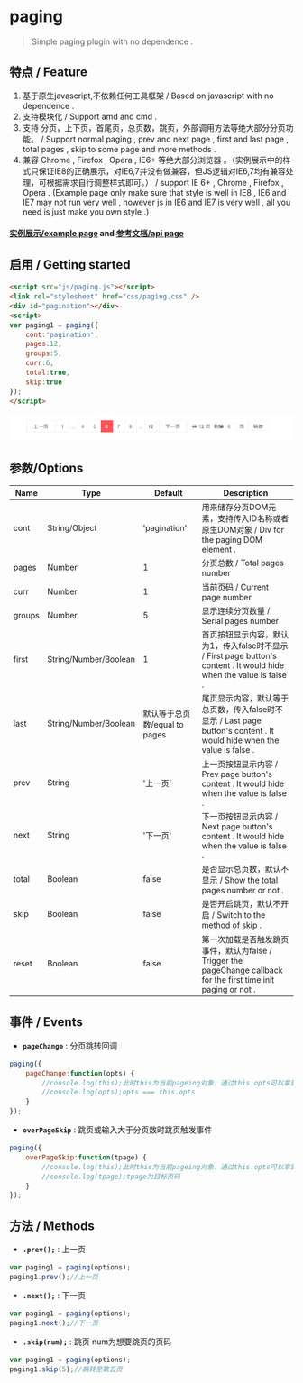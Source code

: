 # paging

> Simple paging plugin with no dependence .

## 特点 / Feature
1. 基于原生javascript,不依赖任何工具框架 / Based on javascript with no dependence .
2. 支持模块化 / Support amd and cmd . 
3. 支持 分页，上下页，首尾页，总页数，跳页，外部调用方法等绝大部分分页功能。 / Support normal paging , prev and next page , first and last page , total pages , skip to some page and more methods .
3. 兼容 Chrome , Firefox , Opera , IE6+ 等绝大部分浏览器 。（实例展示中的样式只保证IE8的正确展示，对IE6,7并没有做兼容，但JS逻辑对IE6,7均有兼容处理，可根据需求自行调整样式即可。） / support IE 6+ , Chrome , Firefox , Opera . (Example page only make sure that style is well in IE8 , IE6 and IE7 may not run very well , however js in IE6 and IE7 is very well , all you need is just make you own style .)

#### [实例展示/example page](https://jinming6568.github.io/paging/) and [参考文档/api page](https://jinming6568.github.io/paging/doc.html)

## 启用 / Getting started
```html
<script src="js/paging.js"></script>
<link rel="stylesheet" href="css/paging.css" />
<div id="pagination"></div>
<script>
var paging1 = paging({
    cont:'pagination',
    pages:12,
    groups:5,
    curr:6,
    total:true,
    skip:true
});
</script>
```

![demo.png](./src/demo.png)

## 参数/Options


| Name | Type | Default | Description |
| ---- | ---- | ------- | ----------- |
| cont  | String/Object |  'pagination' | 用来储存分页DOM元素，支持传入ID名称或者原生DOM对象 / Div for the paging DOM element . |
| pages | Number        |       1       | 分页总数 / Total pages number  |
| curr  | Number        |       1       | 当前页码 / Current page number |
| groups| Number        |       5       |显示连续分页数量 / Serial pages number|
| first | String/Number/Boolean | 1     |首页按钮显示内容，默认为1，传入false时不显示 / First page button's content . It would hide when the value is false .|
| last  | String/Number/Boolean | 默认等于总页数/equal to pages | 尾页显示内容，默认等于总页数，传入false时不显示 / Last page button's content . It would hide when the value is false .|
| prev  | String        | '上一页'       |上一页按钮显示内容 / Prev page button's content . It would hide when the value is false .|
| next  | String        | '下一页'       |下一页按钮显示内容 / Next page button's content . It would hide when the value is false .|
| total | Boolean       | false         |是否显示总页数，默认不显示 / Show the total pages number or not .|
| skip  | Boolean       | false         | 是否开启跳页，默认不开启 / Switch to the method of skip .|
| reset | Boolean       | false         |第一次加载是否触发跳页事件，默认为false / Trigger the pageChange callback for the first time init paging or not .|

## 事件 / Events

* **`pageChange`** : 分页跳转回调
```javascript
paging({
    pageChange:function(opts) {
        //console.log(this);此时this为当前pageing对象，通过this.opts可以拿到当前分页对象参数
        //console.log(opts);opts === this.opts
    }
});
```

* **`overPageSkip`** : 跳页或输入大于分页数时跳页触发事件
```javascript
paging({
    overPageSkip:function(tpage) {
        //console.log(this);此时this为当前pageing对象，通过this.opts可以拿到当前分页对象参数
        //console.log(tpage);tpage为目标页码
    }
});
```

## 方法 / Methods

* **`.prev();`** : 上一页
```javascript
var paging1 = paging(options);
paging1.prev();//上一页
```

* **`.next();`** : 下一页
```javascript
var paging1 = paging(options);
paging1.next();//下一页
```

* **`.skip(num);`** : 跳页 num为想要跳页的页码
```javascript
var paging1 = paging(options);
paging1.skip(5);//跳转至第五页
```